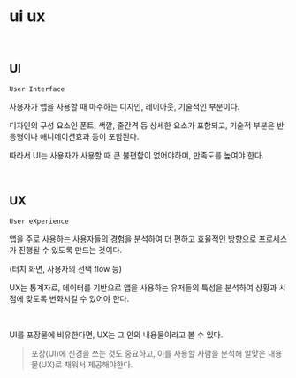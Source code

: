 # ui ux

<Br/>

## UI

    User Interface

사용자가 앱을 사용할 때 마주하는 디자인, 레이아웃, 기술적인 부분이다.

디자인의 구성 요소인 폰트, 색깔, 줄간격 등 상세한 요소가 포함되고, 기술적 부분은 반응형이나 애니메이션효과 등이 포함된다.

따라서 UI는 사용자가 사용할 때 큰 불편함이 없어야하며, 만족도를 높여야 한다.

<Br/>

## UX

    User eXperience

앱을 주로 사용하는 사용자들의 경험을 분석하여 더 편하고 효율적인 방향으로 프로세스가 진행될 수 있도록 만드는 것이다.

(터치 화면, 사용자의 선택 flow 등)

UX는 통계자료, 데이터를 기반으로 앱을 사용하는 유저들의 특성을 분석하여 상황과 시점에 맞도록 변화시킬 수 있어야 한다.

<Br/>

UI를 포장물에 비유한다면, UX는 그 안의 내용물이라고 볼 수 있다.

> 포장(UI)에 신경을 쓰는 것도 중요하고, 이를 사용할 사람을 분석해 알맞은 내용물(UX)로 채워서 제공해야한다.
